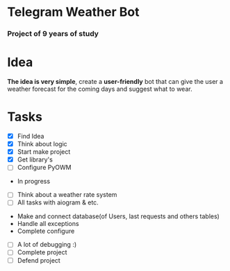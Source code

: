 # Telegram Weather Bot
 ### Project of 9 years of study

# Idea
__The idea is very simple__, create a __user-friendly__ bot that can give the user a weather forecast for the coming days and suggest what to wear.

# Tasks
- [x] Find Idea
- [x] Think about logic
- [x] Start make project
- [x] Get library's
- [ ] Configure PyOWM
- In progress
- [ ] Think about a weather rate system
- [ ] All tasks with aiogram & etc.
- Make and connect database(of Users, last requests and others tables)
- Handle all exceptions
- Complete configure
- [ ] A lot of debugging :)
- [ ] Complete project
- [ ] Defend project